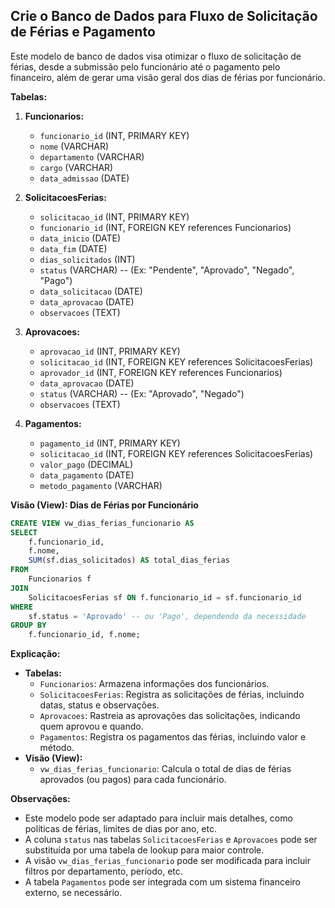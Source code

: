 ## Crie o Banco de Dados para Fluxo de Solicitação de Férias e Pagamento

Este modelo de banco de dados visa otimizar o fluxo de solicitação de férias, desde a submissão pelo funcionário até o pagamento pelo financeiro, além de gerar uma visão geral dos dias de férias por funcionário.

**Tabelas:**

1.  **Funcionarios:**
    * `funcionario_id` (INT, PRIMARY KEY)
    * `nome` (VARCHAR)
    * `departamento` (VARCHAR)
    * `cargo` (VARCHAR)
    * `data_admissao` (DATE)

2.  **SolicitacoesFerias:**
    * `solicitacao_id` (INT, PRIMARY KEY)
    * `funcionario_id` (INT, FOREIGN KEY references Funcionarios)
    * `data_inicio` (DATE)
    * `data_fim` (DATE)
    * `dias_solicitados` (INT)
    * `status` (VARCHAR) -- (Ex: "Pendente", "Aprovado", "Negado", "Pago")
    * `data_solicitacao` (DATE)
    * `data_aprovacao` (DATE)
    * `observacoes` (TEXT)

3.  **Aprovacoes:**
    * `aprovacao_id` (INT, PRIMARY KEY)
    * `solicitacao_id` (INT, FOREIGN KEY references SolicitacoesFerias)
    * `aprovador_id` (INT, FOREIGN KEY references Funcionarios)
    * `data_aprovacao` (DATE)
    * `status` (VARCHAR) -- (Ex: "Aprovado", "Negado")
    * `observacoes` (TEXT)

4.  **Pagamentos:**
    * `pagamento_id` (INT, PRIMARY KEY)
    * `solicitacao_id` (INT, FOREIGN KEY references SolicitacoesFerias)
    * `valor_pago` (DECIMAL)
    * `data_pagamento` (DATE)
    * `metodo_pagamento` (VARCHAR)

**Visão (View): Dias de Férias por Funcionário**

```sql
CREATE VIEW vw_dias_ferias_funcionario AS
SELECT
    f.funcionario_id,
    f.nome,
    SUM(sf.dias_solicitados) AS total_dias_ferias
FROM
    Funcionarios f
JOIN
    SolicitacoesFerias sf ON f.funcionario_id = sf.funcionario_id
WHERE
    sf.status = 'Aprovado' -- ou 'Pago', dependendo da necessidade
GROUP BY
    f.funcionario_id, f.nome;
```

**Explicação:**

* **Tabelas:**
    * `Funcionarios`: Armazena informações dos funcionários.
    * `SolicitacoesFerias`: Registra as solicitações de férias, incluindo datas, status e observações.
    * `Aprovacoes`: Rastreia as aprovações das solicitações, indicando quem aprovou e quando.
    * `Pagamentos`: Registra os pagamentos das férias, incluindo valor e método.
* **Visão (View):**
    * `vw_dias_ferias_funcionario`: Calcula o total de dias de férias aprovados (ou pagos) para cada funcionário.

**Observações:**

* Este modelo pode ser adaptado para incluir mais detalhes, como políticas de férias, limites de dias por ano, etc.
* A coluna `status` nas tabelas `SolicitacoesFerias` e `Aprovacoes` pode ser substituída por uma tabela de lookup para maior controle.
* A visão `vw_dias_ferias_funcionario` pode ser modificada para incluir filtros por departamento, período, etc.
* A tabela `Pagamentos` pode ser integrada com um sistema financeiro externo, se necessário.
